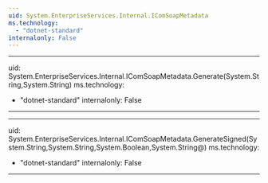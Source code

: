 ```yaml
---
uid: System.EnterpriseServices.Internal.IComSoapMetadata
ms.technology: 
  - "dotnet-standard"
internalonly: False
---
```


---
uid: System.EnterpriseServices.Internal.IComSoapMetadata.Generate(System.String,System.String)
ms.technology: 
  - "dotnet-standard"
internalonly: False
---

---
uid: System.EnterpriseServices.Internal.IComSoapMetadata.GenerateSigned(System.String,System.String,System.Boolean,System.String@)
ms.technology: 
  - "dotnet-standard"
internalonly: False
---

